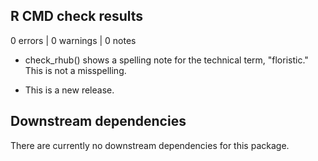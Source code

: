 ## R CMD check results

0 errors | 0 warnings | 0 notes

* check_rhub() shows a spelling note for the technical term, "floristic." This is not a misspelling.

* This is a new release.

## Downstream dependencies
 
There are currently no downstream dependencies for this package.
